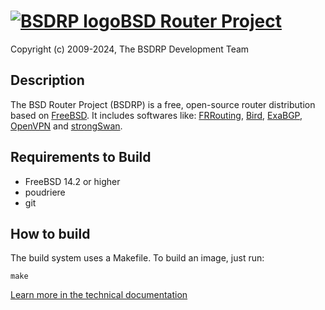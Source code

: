 # [![BSDRP logo](logos/BSDRP.logo.128.png)BSD Router Project](https://bsdrp.net)

Copyright (c) 2009-2024, The BSDRP Development Team

## Description

The BSD Router Project (BSDRP) is a free, open-source router distribution based on [FreeBSD](https://www.freebsd.org).
It includes softwares like: [FRRouting](https://frrouting.org), [Bird](http://bird.network.cz/), [ExaBGP](https://github.com/Exa-Networks/exabgp), [OpenVPN](https://openvpn.net/) and [strongSwan](https://www.strongswan.org/).

## Requirements to Build

- FreeBSD 14.2 or higher
- poudriere
- git

## How to build

The build system uses a Makefile. To build an image, just run:
```
make
```

[Learn more in the technical documentation]( https://bsdrp.net/documentation/technical_docs)
